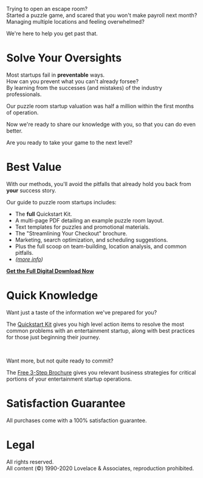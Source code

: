 Trying to open an escape room?  
Started a puzzle game, and scared that you won't make payroll next month?  
Managing multiple locations and feeling overwhelmed?

We're here to help you get past that.

# Solve Your Oversights
Most startups fail in **preventable** ways.  
How can you prevent what you can't already forsee?  
By learning from the successes (and mistakes) of the industry professionals.

Our puzzle room startup valuation was half a million within the first months of operation.  

Now we're ready to share our knowledge with you, so that you can do even better.  

Are you ready to take your game to the next level?

# Best Value
With our methods, you'll avoid the pitfalls that already hold you back from **your** success story.

Our guide to puzzle room startups includes:
- The **full** Quickstart Kit.  
- A multi-page PDF detailing an example puzzle room layout.  
- Text templates for puzzles and promotional materials.  
- The "Streamlining Your Checkout" brochure.  
- Marketing, search optimization, and scheduling suggestions.  
- Plus the full scoop on team-building, location analysis, and common pitfalls.
- _([more info](/buy))_

**[Get the Full Digital Download Now](https://cart.rheos.one/puzzling-mastery)**


# Quick Knowledge
Want just a taste of the information we've prepared for you?  

The [Quickstart Kit](https://cart.rheos.one/puzzling-mastery-quickstart) gives you high level action items to resolve the most common problems with an entertainment startup, along with best practices for those just beginning their journey. 

&nbsp;

Want more, but not quite ready to commit?  

The [Free 3-Step Brochure](/free) gives you relevant business strategies for critical portions of your entertainment startup operations. 

# Satisfaction Guarantee
All purchases come with a 100% satisfaction guarantee.  

# Legal
All rights reserved.  
All content (&copy;) 1990-2020 Lovelace & Associates, reproduction prohibited.
